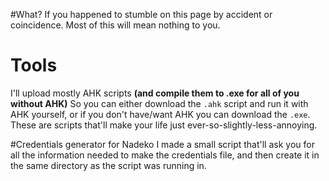 #What?
If you happened to stumble on this page by accident or coincidence. 
Most of this will mean nothing to you.

# Tools
I'll upload mostly AHK scripts 
**(and compile them to .exe for all of you without AHK)**
So you can either download the `.ahk` script and run it with AHK yourself, or if you don't have/want AHK you can download the `.exe`.
These are scripts that'll make your life just ever-so-slightly-less-annoying.

#Credentials generator for Nadeko
I made a small script that'll ask you for all the information needed to make the credentials file, and then create it in the same directory as the script was running in.
